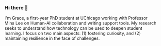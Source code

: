 ### Hi there 👋
I'm Grace, a first-year PhD student at UChicago working with Professor Mina Lee on Human-AI collaboration and writing support tools. My research seeks to understand how technology can be used to deepen student learning. I focus on two main aspects: (1) fostering curiosity, and (2) maintaining resilience in the face of challenges. 

<!--
**graceli458/graceli458** is a ✨ _special_ ✨ repository because its `README.md` (this file) appears on your GitHub profile.

Here are some ideas to get you started:

- 🔭 I’m currently working on ...
- 🌱 I’m currently learning ...
- 👯 I’m looking to collaborate on ...
- 🤔 I’m looking for help with ...
- 💬 Ask me about ...
- 📫 How to reach me: ...
- 😄 Pronouns: ...
- ⚡ Fun fact: ...
-->
